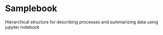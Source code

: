 # Samplebook
Hierarchical structure for describing processes and summarizing data using jupyter notebook
